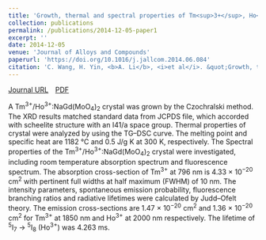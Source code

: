 ```yaml
---
title: 'Growth, thermal and spectral properties of Tm<sup>3+</sup>, Ho<sup>3+</sup> co-doped NaGd(MoO<sub>4</sub>)<sub>2</sub> Crystal'
collection: publications
permalink: /publications/2014-12-05-paper1
excerpt: ''
date: 2014-12-05
venue: 'Journal of Alloys and Compounds'
paperurl: 'https://doi.org/10.1016/j.jallcom.2014.06.084'
citation: 'C. Wang, H. Yin, <b>A. Li</b>, <i>et al</i>. &quot;Growth, thermal and spectral properties of Tm<sup>3+</sup>, Ho<sup>3+</sup> co-doped NaGd(MoO<sub>4</sub>)<sub>2</sub> Crystal&quot;, <i>Journal of Alloys and Compounds</i>, 2014, 615, 482-487.'
---
```

[Journal URL](https://www.sciencedirect.com/science/article/abs/pii/S0925838814014406)&emsp;[PDF](/files/paper0.pdf)

A Tm<sup>3+</sup>/Ho<sup>3+</sup>:NaGd(MoO<sub>4</sub>)<sub>2</sub> crystal was grown by the Czochralski method. The XRD results matched standard data from JCPDS file, which accorded with scheelite structure with an I41/a space group. Thermal properties of crystal were analyzed by using the TG–DSC curve. The melting point and specific heat are 1182<!-- --> <!-- -->°C and 0.5<!-- --> <!-- -->J/g<!-- --> <!-- -->K at 300<!-- --> <!-- -->K, respectively. The Spectral properties of the Tm<sup>3+</sup>/Ho<sup>3+</sup>:NaGd(MoO<sub>4</sub>)<sub>2</sub> crystal were investigated, including room temperature absorption spectrum and fluorescence spectrum. The absorption cross-section of Tm<sup>3+</sup> at 796<!-- --> <!-- -->nm is 4.33<!-- --> <!-- -->×<!-- --> <!-- -->10<sup>−20</sup> <!-- -->cm<sup>2</sup> with pertinent full widths at half maximum (FWHM) of 10<!-- --> <!-- -->nm. The intensity parameters, spontaneous emission probability, fluorescence branching ratios and radiative lifetimes were calculated by Judd–Ofelt theory. The emission cross-sections are 1.47<!-- --> <!-- -->×<!-- --> <!-- -->10<sup>−20</sup> <!-- -->cm<sup>2</sup> and 1.36<!-- --> <!-- -->×<!-- --> <!-- -->10<sup>−20</sup> <!-- -->cm<sup>2</sup> for Tm<sup>3+</sup> at 1850<!-- --> <!-- -->nm and Ho<sup>3+</sup> at 2000<!-- --> <!-- -->nm respectively. The lifetime of <sup>5</sup>I<sub>7</sub> <!-- -->→<!-- --> <sup>5</sup>I<sub>8</sub> (Ho<sup>3+</sup>) was 4.263<!-- --> <!-- -->ms.